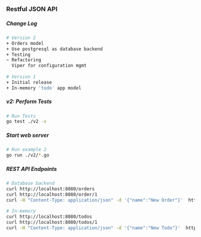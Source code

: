 ### Restful JSON API

##### Change Log

```sh
# Version 2
+ Orders model
+ Use postgresql as database backend
+ Testing
~ Refactoring
  Viper for configuration mgmt
 
# Version 1
+ Initial release
+ In-memory 'todo' app model
```

##### v2: Perform Tests
```sh
# Run Tests
go test ./v2 -v
```

##### Start web server
```sh
# Run example 2
go run ./v2/*.go
```
##### REST API Endpoints

```sh
# Database backend
curl http://localhost:8080/orders
curl http://localhost:8080/order/1
curl -H "Content-Type: application/json" -d '{"name":"New Order"}'  http://localhost:8080/order
 
# In-memory
curl http://localhost:8080/todos
curl http://localhost:8080/todos/1
curl -H "Content-Type: application/json" -d '{"name":"New Todo"}'  http://localhost:8080/todos
```
